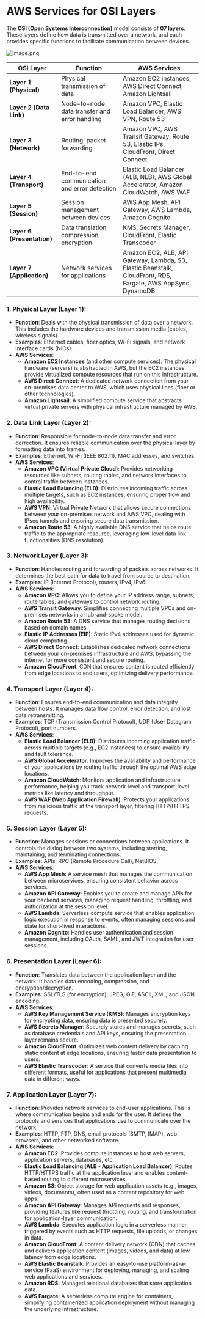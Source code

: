 # AWS Services for OSI Layers

The **OSI (Open Systems Interconnection)** model consists of **07 layers**. These layers define how data is transmitted over a network, and each provides specific functions to facilitate communication between devices.

![image.png](https://prod-files-secure.s3.us-west-2.amazonaws.com/160f8e88-aceb-47ac-aea7-84a54c3eb8fd/07a47c7a-a2bb-45a6-a0a8-48e8b98bd00e/image.png)

| **OSI Layer** | **Function** | **AWS Services** |
| --- | --- | --- |
| **Layer 1 (Physical)** | Physical transmission of data | Amazon EC2 instances, AWS Direct Connect, Amazon Lightsail |
| **Layer 2 (Data Link)** | Node-to-node data transfer and error handling | Amazon VPC, Elastic Load Balancer, AWS VPN, Route 53 |
| **Layer 3 (Network)** | Routing, packet forwarding | Amazon VPC, AWS Transit Gateway, Route 53, Elastic IPs, CloudFront, Direct Connect |
| **Layer 4 (Transport)** | End-to-end communication and error detection | Elastic Load Balancer (ALB, NLB), AWS Global Accelerator, Amazon CloudWatch, AWS WAF |
| **Layer 5 (Session)** | Session management between devices | AWS App Mesh, API Gateway, AWS Lambda, Amazon Cognito |
| **Layer 6 (Presentation)** | Data translation, compression, encryption | KMS, Secrets Manager, CloudFront, Elastic Transcoder |
| **Layer 7 (Application)** | Network services for applications | Amazon EC2, ALB, API Gateway, Lambda, S3, Elastic Beanstalk, CloudFront, RDS, Fargate, AWS AppSync, DynamoDB |

### 1. **Physical Layer (Layer 1)**:

- **Function**: Deals with the physical transmission of data over a network. This includes the hardware devices and transmission media (cables, wireless signals).
- **Examples**: Ethernet cables, fiber optics, Wi-Fi signals, and network interface cards (NICs).
- **AWS Services**:
    - **Amazon EC2 Instances** (and other compute services): The physical hardware (servers) is abstracted in AWS, but the EC2 instances provide virtualized compute resources that run on this infrastructure.
    - **AWS Direct Connect**: A dedicated network connection from your on-premises data center to AWS, which uses physical lines (fiber or other technologies).
    - **Amazon Lightsail**: A simplified compute service that abstracts virtual private servers with physical infrastructure managed by AWS.

### 2. **Data Link Layer (Layer 2)**:

- **Function**: Responsible for node-to-node data transfer and error correction. It ensures reliable communication over the physical layer by formatting data into frames.
- **Examples**: Ethernet, Wi-Fi (IEEE 802.11), MAC addresses, and switches.
- **AWS Services**:
    - **Amazon VPC (Virtual Private Cloud)**: Provides networking resources like subnets, routing tables, and network interfaces to control traffic between instances.
    - **Elastic Load Balancing (ELB)**: Distributes incoming traffic across multiple targets, such as EC2 instances, ensuring proper flow and high availability.
    - **AWS VPN**: Virtual Private Network that allows secure connections between your on-premises network and AWS VPC, dealing with IPsec tunnels and ensuring secure data transmission.
    - **Amazon Route 53**: A highly available DNS service that helps route traffic to the appropriate resource, leveraging low-level data link functionalities (DNS resolution).

### 3. **Network Layer (Layer 3)**:

- **Function**: Handles routing and forwarding of packets across networks. It determines the best path for data to travel from source to destination.
- **Examples**: IP (Internet Protocol), routers, IPv4, IPv6.
- **AWS Services**:
    - **Amazon VPC**: Allows you to define your IP address range, subnets, route tables, and gateways to control network routing.
    - **AWS Transit Gateway**: Simplifies connecting multiple VPCs and on-premises networks in a hub-and-spoke model.
    - **Amazon Route 53**: A DNS service that manages routing decisions based on domain names.
    - **Elastic IP Addresses (EIP)**: Static IPv4 addresses used for dynamic cloud computing.
    - **AWS Direct Connect**: Establishes dedicated network connections between your on-premises infrastructure and AWS, bypassing the internet for more consistent and secure routing.
    - **Amazon CloudFront**: CDN that ensures content is routed efficiently from edge locations to end users, optimizing delivery performance.

### 4. **Transport Layer (Layer 4)**:

- **Function**: Ensures end-to-end communication and data integrity between hosts. It manages data flow control, error detection, and lost data retransmitting.
- **Examples**: TCP (Transmission Control Protocol), UDP (User Datagram Protocol), port numbers.
- **AWS Services**:
    - **Elastic Load Balancer (ELB)**: Distributes incoming application traffic across multiple targets (e.g., EC2 instances) to ensure availability and fault tolerance.
    - **AWS Global Accelerator**: Improves the availability and performance of your applications by routing traffic through the optimal AWS edge locations.
    - **Amazon CloudWatch**: Monitors application and infrastructure performance, helping you track network-level and transport-level metrics like latency and throughput.
    - **AWS WAF (Web Application Firewall)**: Protects your applications from malicious traffic at the transport layer, filtering HTTP/HTTPS requests.

### 5. **Session Layer (Layer 5)**:

- **Function**: Manages sessions or connections between applications. It controls the dialog between two systems, including starting, maintaining, and terminating connections.
- **Examples**: APIs, RPC (Remote Procedure Call), NetBIOS.
- **AWS Services**:
    - **AWS App Mesh**: A service mesh that manages the communication between microservices, ensuring consistent behavior across services.
    - **Amazon API Gateway**: Enables you to create and manage APIs for your backend services, managing request handling, throttling, and authorization at the session level.
    - **AWS Lambda**: Serverless compute service that enables application logic execution in response to events, often managing sessions and state for short-lived interactions.
    - **Amazon Cognito**: Handles user authentication and session management, including OAuth, SAML, and JWT integration for user sessions.

### 6. **Presentation Layer (Layer 6)**:

- **Function**: Translates data between the application layer and the network. It handles data encoding, compression, and encryption/decryption.
- **Examples**: SSL/TLS (for encryption), JPEG, GIF, ASCII, XML, and JSON encoding.
- **AWS Services**:
    - **AWS Key Management Service (KMS)**: Manages encryption keys for encrypting data, ensuring data is presented securely.
    - **AWS Secrets Manager**: Securely stores and manages secrets, such as database credentials and API keys, ensuring the presentation layer remains secure.
    - **Amazon CloudFront**: Optimizes web content delivery by caching static content at edge locations, ensuring faster data presentation to users.
    - **AWS Elastic Transcoder**: A service that converts media files into different formats, useful for applications that present multimedia data in different ways.

### 7. **Application Layer (Layer 7)**:

- **Function**: Provides network services to end-user applications. This is where communication begins and ends for the user. It defines the protocols and services that applications use to communicate over the network.
- **Examples**: HTTP, FTP, DNS, email protocols (SMTP, IMAP), web browsers, and other networked software.
- **AWS Services**:
    - **Amazon EC2**: Provides compute instances to host web servers, application servers, databases, etc.
    - **Elastic Load Balancing (ALB - Application Load Balancer)**: Routes HTTP/HTTPS traffic at the application level and enables content-based routing to different microservices.
    - **Amazon S3**: Object storage for web application assets (e.g., images, videos, documents), often used as a content repository for web apps.
    - **Amazon API Gateway**: Manages API requests and responses, providing features like request throttling, routing, and transformation for application-layer communication.
    - **AWS Lambda**: Executes application logic in a serverless manner, triggered by events such as HTTP requests, file uploads, or changes in data.
    - **Amazon CloudFront**: A content delivery network (CDN) that caches and delivers application content (images, videos, and data) at low latency from edge locations.
    - **AWS Elastic Beanstalk**: Provides an easy-to-use platform-as-a-service (PaaS) environment for deploying, managing, and scaling web applications and services.
    - **Amazon RDS**: Managed relational databases that store application data.
    - **AWS Fargate**: A serverless compute engine for containers, simplifying containerized application deployment without managing the underlying infrastructure.
